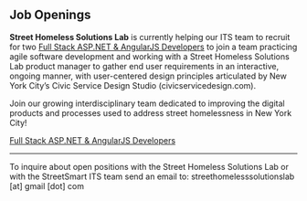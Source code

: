 ## Job Openings

**Street Homeless Solutions Lab** is currently helping our ITS team to recruit for two [Full Stack ASP.NET & AngularJS Developers](/job_posts/full_stack_developer.md) to join a team practicing agile software development and working with a Street Homeless Solutions Lab product manager to gather end user requirements in an interactive, ongoing manner, with user-centered design principles articulated by New York City’s Civic Service Design Studio (civicservicedesign.com).

Join our growing interdisciplinary team dedicated to improving the digital products and processes used to address street homelessness in New York City!

[Full Stack ASP.NET & AngularJS Developers](/job_posts/full_stack_developer.md)

---

To inquire about open positions with the Street Homeless Solutions Lab or with the StreetSmart ITS team send an email to: streethomelesssolutionslab [at] gmail [dot] com

